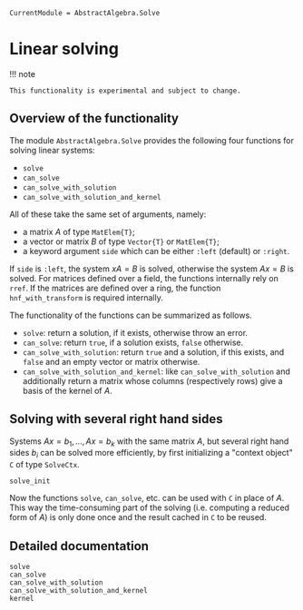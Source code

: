 ```@meta
CurrentModule = AbstractAlgebra.Solve
```

# Linear solving

!!! note

    This functionality is experimental and subject to change.

## Overview of the functionality

The module `AbstractAlgebra.Solve` provides the following four functions for solving linear systems:
* `solve`
* `can_solve`
* `can_solve_with_solution`
* `can_solve_with_solution_and_kernel`

All of these take the same set of arguments, namely:
* a matrix $A$ of type `MatElem{T}`;
* a vector or matrix $B$ of type `Vector{T}` or `MatElem{T}`;
* a keyword argument `side` which can be either `:left` (default) or `:right`.

If `side` is `:left`, the system $xA = B$ is solved, otherwise the system $Ax = B$ is solved.
For matrices defined over a field, the functions internally rely on `rref`.
If the matrices are defined over a ring, the function `hnf_with_transform` is required internally.

The functionality of the functions can be summarized as follows.
* `solve`: return a solution, if it exists, otherwise throw an error.
* `can_solve`: return `true`, if a solution exists, `false` otherwise.
* `can_solve_with_solution`: return `true` and a solution, if this exists, and `false` and an empty vector or matrix otherwise.
* `can_solve_with_solution_and_kernel`: like `can_solve_with_solution` and additionally return a matrix whose columns (respectively rows) give a basis of the kernel of $A$.

## Solving with several right hand sides

Systems $Ax = b_1,\dots, Ax = b_k$ with the same matrix $A$, but several right hand sides $b_i$ can be solved more efficiently, by first initializing a "context object" `C` of type `SolveCtx`.
```@docs
solve_init
```
Now the functions `solve`, `can_solve`, etc. can be used with `C` in place of $A$.
This way the time-consuming part of the solving (i.e. computing a reduced form of $A$) is only done once and the result cached in `C` to be reused.

## Detailed documentation

```@docs
solve
can_solve
can_solve_with_solution
can_solve_with_solution_and_kernel
kernel
```
